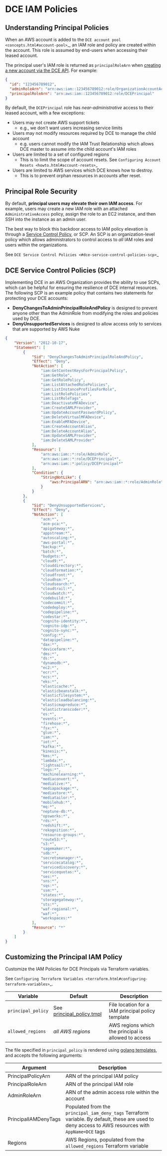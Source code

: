 # DCE IAM Policies

## Understanding Principal Policies

When an AWS account is added to the `DCE account pool <concepts.html#account-pool>`_, an IAM role and policy are created within the account. This role is assumed by end-users when accessing their leased account.

The principal user's IAM role is returned as `principalRoleArn` when [creating a new account via the DCE API](swagger_link.html). For example:

```json
{
  "id": "123456789012",
  "adminRoleArn": "arn:aws:iam::123456789012:role/OrganizationAccountAccessRole",
  "principalRoleArn": "arn:aws:iam::123456789012:role/DCEPrincipal"
}
```

By default, the `DCEPrincipal` role has _near-administrative_ access to their leased account, with a few exceptions:

- Users may not create AWS support tickets 
    - e.g., we don't want users increasing service limits
- Users may not modify resources required by DCE to manage the child account
    - e.g. users cannot modify the IAM Trust Relationship which allows DCE master to assume into the child account's IAM roles
- Users are limited to a set of configured regions
    - This is to limit the scope of account resets. See `Configuring Account Resets <howto.html#account-resets>`_
- Users are limited to AWS services which DCE knows how to destroy.
    - This is to prevent orphan resources in accounts after reset.

## Principal Role Security

By default, **principal users may elevate their own IAM access**. For example, users may create a new IAM role with an attached `AdministrativeAccess` policy, assign the role to an EC2 instance, and then SSH into the instance as an admin user.

The best way to block this backdoor access to IAM policy elevation is through a [Service Control Policy](https://docs.aws.amazon.com/organizations/latest/userguide/orgs_manage_policies_scp.html), or SCP. An SCP is an organization-level policy which allows administrators to control access to _all_ IAM roles and users within the organizations. 

See `DCE Service Control Policies <#dce-service-control-policies-scp>`_

## DCE Service Control Policies (SCP)

Implementing DCE in an AWS Organization provides the ability to use SCPs, which can be helpful for ensuring the resilience of DCE internal resources. The following SCP is an example policy that contains two statements for protecting your DCE accounts:

- **DenyChangesToAdminPrincipalRoleAndPolicy** is designed to prevent anyone other than the AdminRole from modifying the roles and policies used by DCE.
- **DenyUnsupportedServices** is designed to allow access only to services that are supported by AWS Nuke


```json
{
    "Version": "2012-10-17",
    "Statement": [
        {
            "Sid": "DenyChangesToAdminPrincipalRoleAndPolicy",
            "Effect": "Deny",
            "NotAction": [
                "iam:GetContextKeysForPrincipalPolicy",
                "iam:GetRole",
                "iam:GetRolePolicy",
                "iam:ListAttachedRolePolicies",
                "iam:ListInstanceProfilesForRole",
                "iam:ListRolePolicies",
                "iam:ListRoleTags",
                "iam:DeactivateMFADevice",
                "iam:CreateSAMLProvider",
                "iam:UpdateAccountPasswordPolicy",
                "iam:DeleteVirtualMFADevice",
                "iam:EnableMFADevice",
                "iam:CreateAccountAlias",
                "iam:DeleteAccountAlias",
                "iam:UpdateSAMLProvider",
                "iam:DeleteSAMLProvider"
            ],
            "Resource": [
                "arn:aws:iam::*:role/AdminRole",
                "arn:aws:iam::*:role/DCEPrincipal*",
                "arn:aws:iam::*:policy/DCEPrincipal*"
            ],
            "Condition": {
                "StringNotLike": {
                    "aws:PrincipalARN": "arn:aws:iam::*:role/AdminRole"
                }
            }
        },
        {
            "Sid": "DenyUnsupportedServices",
            "Effect": "Deny",
            "NotAction": [
                "acm:*",
                "acm-pca:*",
                "apigateway:*",
                "appstream:*",
                "autoscaling:*",
                "aws-portal:*",
                "backup:*",
                "batch:*",
                "budgets:*",
                "cloud9:*",
                "clouddirectory:*",
                "cloudformation:*",
                "cloudfront:*",
                "cloudhsm:*",
                "cloudsearch:*",
                "cloudtrail:*",
                "cloudwatch:*",
                "codebuild:*",
                "codecommit:*",
                "codedeploy:*",
                "codepipeline:*",
                "codestar:*",
                "cognito-identity:*",
                "cognito-idp:*",
                "cognito-sync:*",
                "config:*",
                "datapipeline:*",
                "dax:*",
                "devicefarm:*",
                "dms:*",
                "ds:*",
                "dynamodb:*",
                "ec2:*",
                "ecr:*",
                "ecs:*",
                "eks:*",
                "elasticache:*",
                "elasticbeanstalk:*",
                "elasticfilesystem:*",
                "elasticloadbalancing:*",
                "elasticmapreduce:*",
                "elastictranscoder:*",
                "es:*",
                "events:*",
                "firehose:*",
                "fsx:*",
                "glue:*",
                "iam:*",
                "iot:*",
                "kafka:*",
                "kinesis:*",
                "kms:*",
                "lambda:*",
                "lightsail:*",
                "logs:*",
                "machinelearning:*",
                "mediaconvert:*",
                "medialive:*",
                "mediapackage:*",
                "mediastore:*",
                "mediatailor:*",
                "mobilehub:*",
                "mq:*",
                "neptune-db:*",
                "opsworks:*",
                "rds:*",
                "redshift:*",
                "rekognition:*",
                "resource-groups:*",
                "route53:*",
                "s3:*",
                "sagemaker:*",
                "sdb:*",
                "secretsmanager:*",
                "servicecatalog:*",
                "servicediscovery:*",
                "servicequotas:*",
                "ses:*",
                "sns:*",
                "sqs:*",
                "ssm:*",
                "states:*",
                "storagegateway:*",
                "sts:*",
                "waf-regional:*",
                "waf:*",
                "workspaces:*"
            ],
            "Resource": "*"
        }
    ]
}
```



## Customizing the Principal IAM Policy

Customize the IAM Policies for DCE Principals via Terraform variables. 

See `Configuring Terraform Variables <terraform.html#configuring-terraform-variables>`_.

| Variable | Default | Description |
| --- | --- | --- |
| `principal_policy` | See [principal_policy.tmpl](https://github.com/Optum/dce/blob/master/modules/fixtures/policies/principal_policy.tmpl) | File location for a  IAM principal policy template | 
| `allowed_regions` | _all AWS regions_ | AWS regions which the principal is allowed to access |

The file specified in `principal_policy` is rendered using [golang templates](https://golang.org/pkg/text/template/), and accepts the following arguments:

| Argument | Description |
| --- | --- |
| PrincipalPolicyArn | ARN of the principal IAM policy |
| PrincipalRoleArn | ARN of the principal IAM role |
| AdminRoleArn | ARN of the admin access role within the account |
| PrincipalIAMDenyTags | Populated from the `principal_iam_deny_tags` Terraform variable. By default, these are used to deny access to AWS resources with `AppName=DCE` tags |
| Regions | AWS Regions, populated from the `allowed_regions` Terraform variable |